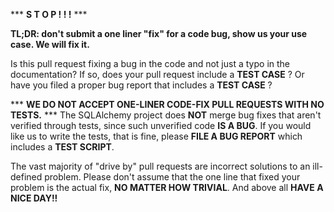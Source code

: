 *** **S T O P ! ! !** ***

**TL;DR: don't submit a one liner "fix" for a code bug, show us your use case. We will fix it.**

Is this pull request fixing a bug in the code and not just a typo in the documentation?   If so, does your pull request include a **TEST CASE** ?   Or have you filed a proper bug report that includes a **TEST CASE** ?

*** **WE DO NOT ACCEPT ONE-LINER CODE-FIX PULL REQUESTS WITH NO TESTS.** ***  The SQLAlchemy project does **NOT** merge bug fixes that aren't verified through tests, since such unverified code **IS A BUG**.   If you would like us to write the tests, that is fine, please **FILE A BUG REPORT** which includes a **TEST SCRIPT**.   

The vast majority of "drive by" pull requests are incorrect solutions to an ill-defined problem.  Please don't assume that the one line that fixed your problem is the actual fix, **NO MATTER HOW TRIVIAL**.    And above all **HAVE A NICE DAY!!**


